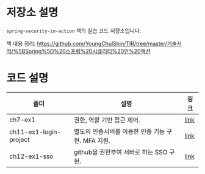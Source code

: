 # 저장소 설명
`spring-security-in-action` 책의 실습 코드 저장소입니다. 

책 내용 정리: https://github.com/YoungChulShin/TIR/tree/master/기술서적/%5BSpring%5D%20스프링%20시큐리티%20인%20액션

# 코드 설명
|폴더|설명|링크|
|---|---|---|
|ch7-ex1|권한, 역할 기반 접근 제어.|[link](/ch7-ex1/)
|ch11-ex1-login-project|별도의 인증서버를 이용한 인증 기능 구현. MFA 지원.|[link](/ch11-ex1-login-project/)
|ch12-ex1-sso|github을 권한부여 서버로 하는 SSO 구현.|[link](/ch12-ex1-sso/)
